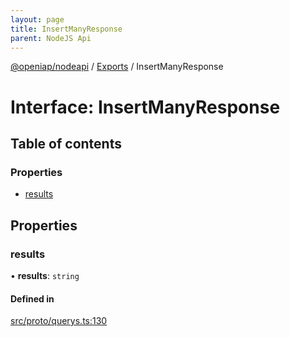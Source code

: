 ```yaml
---
layout: page
title: InsertManyResponse
parent: NodeJS Api
---
```

[@openiap/nodeapi](../README.html) / [Exports](../modules.html) / InsertManyResponse

# Interface: InsertManyResponse

## Table of contents

### Properties

- [results](InsertManyResponse.html#results)

## Properties

### results

• **results**: `string`

#### Defined in

[src/proto/querys.ts:130](https://github.com/openiap/nodeapi/blob/a6b5438/src/proto/querys.ts#L130)
